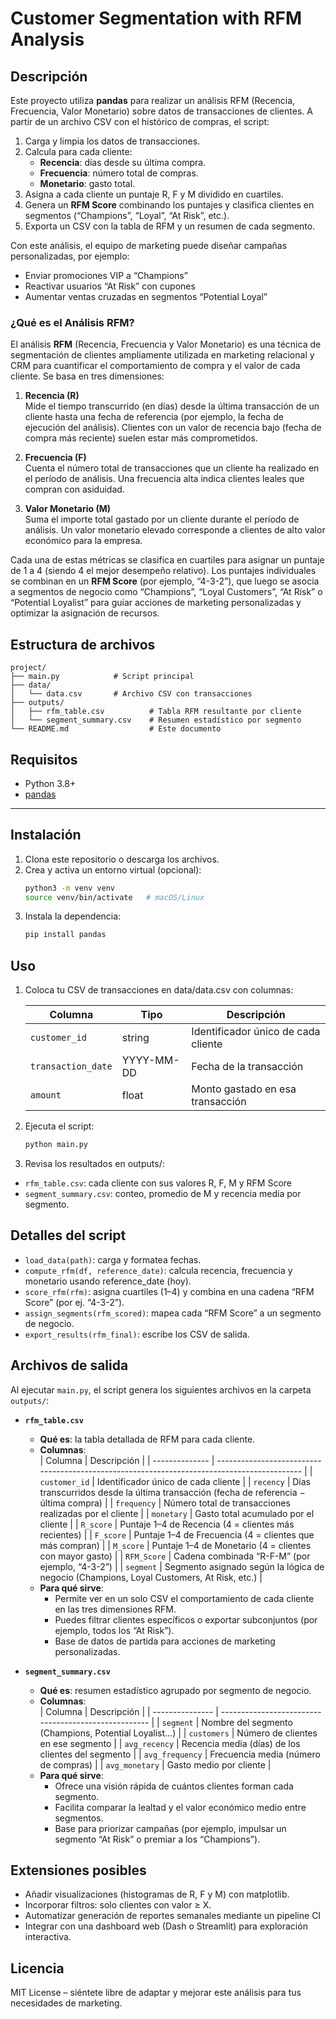 # Customer Segmentation with RFM Analysis

## Descripción

Este proyecto utiliza **pandas** para realizar un análisis RFM (Recencia, Frecuencia, Valor Monetario) sobre datos de transacciones de clientes. A partir de un archivo CSV con el histórico de compras, el script:

1. Carga y limpia los datos de transacciones.  
2. Calcula para cada cliente:
   - **Recencia**: días desde su última compra.  
   - **Frecuencia**: número total de compras.  
   - **Monetario**: gasto total.  
3. Asigna a cada cliente un puntaje R, F y M dividido en cuartiles.  
4. Genera un **RFM Score** combinando los puntajes y clasifica clientes en segmentos (“Champions”, “Loyal”, “At Risk”, etc.).  
5. Exporta un CSV con la tabla de RFM y un resumen de cada segmento.

Con este análisis, el equipo de marketing puede diseñar campañas personalizadas, por ejemplo:

- Enviar promociones VIP a “Champions”  
- Reactivar usuarios “At Risk” con cupones  
- Aumentar ventas cruzadas en segmentos “Potential Loyal”

### ¿Qué es el Análisis RFM?

El análisis **RFM** (Recencia, Frecuencia y Valor Monetario) es una técnica de segmentación de clientes ampliamente utilizada en marketing relacional y CRM para cuantificar el comportamiento de compra y el valor de cada cliente. Se basa en tres dimensiones:

1. **Recencia (R)**  
   Mide el tiempo transcurrido (en días) desde la última transacción de un cliente hasta una fecha de referencia (por ejemplo, la fecha de ejecución del análisis). Clientes con un valor de recencia bajo (fecha de compra más reciente) suelen estar más comprometidos.

2. **Frecuencia (F)**  
   Cuenta el número total de transacciones que un cliente ha realizado en el período de análisis. Una frecuencia alta indica clientes leales que compran con asiduidad.

3. **Valor Monetario (M)**  
   Suma el importe total gastado por un cliente durante el período de análisis. Un valor monetario elevado corresponde a clientes de alto valor económico para la empresa.

Cada una de estas métricas se clasifica en cuartiles para asignar un puntaje de 1 a 4 (siendo 4 el mejor desempeño relativo). Los puntajes individuales se combinan en un **RFM Score** (por ejemplo, “4-3-2”), que luego se asocia a segmentos de negocio como “Champions”, “Loyal Customers”, “At Risk” o “Potential Loyalist” para guiar acciones de marketing personalizadas y optimizar la asignación de recursos.

## Estructura de archivos

```
project/
├── main.py            # Script principal
├── data/
│   └── data.csv       # Archivo CSV con transacciones
├── outputs/
│   ├── rfm_table.csv          # Tabla RFM resultante por cliente
│   └── segment_summary.csv    # Resumen estadístico por segmento
└── README.md                  # Este documento
```

## Requisitos

- Python 3.8+
- [pandas](https://pandas.pydata.org/)

---

## Instalación

1. Clona este repositorio o descarga los archivos.  
2. Crea y activa un entorno virtual (opcional):
   ```bash
   python3 -m venv venv
   source venv/bin/activate   # macOS/Linux
   ```
3.	Instala la dependencia:
    ```bash
    pip install pandas
    ```

## Uso

1.	Coloca tu CSV de transacciones en data/data.csv con columnas:

      | Columna            | Tipo       | Descripción                              |
      | ------------------ | ---------- | ---------------------------------------- |
      | `customer_id`      | string     | Identificador único de cada cliente      |
      | `transaction_date` | YYYY-MM-DD | Fecha de la transacción                  |
      | `amount`           | float      | Monto gastado en esa transacción         |

2.	Ejecuta el script:

    ```bash
    python main.py
    ```

3.	Revisa los resultados en outputs/:
- `rfm_table.csv`: cada cliente con sus valores R, F, M y RFM Score
- `segment_summary.csv`: conteo, promedio de M y recencia media por segmento.

## Detalles del script
- `load_data(path)`: carga y formatea fechas.
- `compute_rfm(df, reference_date)`: calcula recencia, frecuencia y monetario usando reference_date (hoy).
- `score_rfm(rfm)`: asigna cuartiles (1–4) y combina en una cadena “RFM Score” (por ej. “4-3-2”).
- `assign_segments(rfm_scored)`: mapea cada “RFM Score” a un segmento de negocio.
- `export_results(rfm_final)`: escribe los CSV de salida.

## Archivos de salida

Al ejecutar `main.py`, el script genera los siguientes archivos en la carpeta `outputs/`:

- **`rfm_table.csv`**  
  - **Qué es**: la tabla detallada de RFM para cada cliente.  
  - **Columnas**:  
    | Columna        | Descripción                                                                                 |
    | -------------- | ------------------------------------------------------------------------------------------- |
    | `customer_id`  | Identificador único de cada cliente                                                         |
    | `recency`      | Días transcurridos desde la última transacción (fecha de referencia − última compra)        |
    | `frequency`    | Número total de transacciones realizadas por el cliente                                     |
    | `monetary`     | Gasto total acumulado por el cliente                                                        |
    | `R_score`      | Puntaje 1–4 de Recencia (4 = clientes más recientes)                                       |
    | `F_score`      | Puntaje 1–4 de Frecuencia (4 = clientes que más compran)                                   |
    | `M_score`      | Puntaje 1–4 de Monetario (4 = clientes con mayor gasto)                                    |
    | `RFM_Score`    | Cadena combinada “R-F-M” (por ejemplo, “4-3-2”)                                            |
    | `segment`      | Segmento asignado según la lógica de negocio (Champions, Loyal Customers, At Risk, etc.)   |
  - **Para qué sirve**:  
    - Permite ver en un solo CSV el comportamiento de cada cliente en las tres dimensiones RFM.  
    - Puedes filtrar clientes específicos o exportar subconjuntos (por ejemplo, todos los “At Risk”).  
    - Base de datos de partida para acciones de marketing personalizadas.

- **`segment_summary.csv`**  
  - **Qué es**: resumen estadístico agrupado por segmento de negocio.  
  - **Columnas**:  
    | Columna         | Descripción                                          |
    | --------------- | ---------------------------------------------------- |
    | `segment`       | Nombre del segmento (Champions, Potential Loyalist…) |
    | `customers`     | Número de clientes en ese segmento                   |
    | `avg_recency`   | Recencia media (días) de los clientes del segmento   |
    | `avg_frequency` | Frecuencia media (número de compras)                 |
    | `avg_monetary`  | Gasto medio por cliente                              |
  - **Para qué sirve**:  
    - Ofrece una visión rápida de cuántos clientes forman cada segmento.  
    - Facilita comparar la lealtad y el valor económico medio entre segmentos.  
    - Base para priorizar campañas (por ejemplo, impulsar un  segmento “At Risk” o premiar a los “Champions”).

## Extensiones posibles
- Añadir visualizaciones (histogramas de R, F y M) con matplotlib.
- Incorporar filtros: solo clientes con valor ≥ X.
- Automatizar generación de reportes semanales mediante un pipeline CI
- Integrar con una dashboard web (Dash o Streamlit) para exploración interactiva.

## Licencia

MIT License – siéntete libre de adaptar y mejorar este análisis para tus necesidades de marketing.

